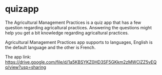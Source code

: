# quizapp

The Agricultural Management Practices is a quiz app that has a few question regarding agricaltural practices.
Answering the questions might help you get a bit knowledge regarding agricaltural practices.

Agricultural Management Practices app supports to languages, English is the default language and the other is
French.

The app link: https://drive.google.com/file/d/1a5KBSYKZ0HD3SF5GKkm2zMWClZZ5vEQq/view?usp=sharing

